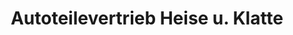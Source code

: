 ---
title: "Autoteilevertrieb Heise u. Klatte"
url: /cloppenburg/autoteilevertrieb-heise-u-klatte/
shop: Autoteile
---
